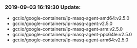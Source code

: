 ### 2019-09-03 16:19:30 Update:

- gcr.io/google-containers/ip-masq-agent-amd64:v2.5.0
- gcr.io/google-containers/ip-masq-agent:v2.5.0
- gcr.io/google-containers/ip-masq-agent-arm:v2.5.0
- gcr.io/google-containers/ip-masq-agent-ppc64le:v2.5.0
- gcr.io/google-containers/ip-masq-agent-arm64:v2.5.0
